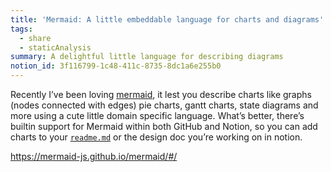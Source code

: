 ```yaml
---
title: 'Mermaid: A little embeddable language for charts and diagrams'
tags:
  - share
  - staticAnalysis
summary: A delightful little language for describing diagrams
notion_id: 3f116799-1c48-411c-8735-8dc1a6e255b0
---
```

Recently I’ve been loving [mermaid](https://mermaid-js.github.io/mermaid/#/), it lest you describe charts like graphs (nodes connected with edges) pie charts, gantt charts, state diagrams and more using a cute little domain specific language. What’s better, there’s builtin support for Mermaid within both GitHub and Notion, so you can add charts to your [`readme.md`](http://readme.md/) or the design doc you’re working on in notion.

<https://mermaid-js.github.io/mermaid/#/>
